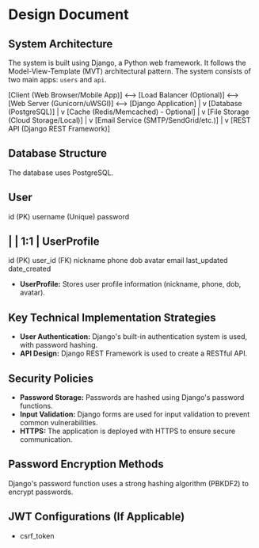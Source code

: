 # Design Document

## System Architecture

The system is built using Django, a Python web framework. It follows the Model-View-Template (MVT) architectural pattern. 
The system consists of two main apps: `users` and `api`.

[Client (Web Browser/Mobile App)] <--> [Load Balancer (Optional)] <--> [Web Server (Gunicorn/uWSGI)] <--> [Django Application]
                                                                                                    |
                                                                                                    v
                                                                                             [Database (PostgreSQL)]
                                                                                                    |
                                                                                                    v
                                                                                             [Cache (Redis/Memcached) - Optional]
                                                                                                    |
                                                                                                    v
                                                                                             [File Storage (Cloud Storage/Local)]
                                                                                                    |
                                                                                                    v
                                                                                             [Email Service (SMTP/SendGrid/etc.)]
                                                                                                    |
                                                                                                    v
                                                                                             [REST API (Django REST Framework)]


## Database Structure

The database uses PostgreSQL.

User
-------
id (PK)
username (Unique)
password

|
| 1:1
|
UserProfile
-----------
id (PK)
user_id (FK)
nickname
phone
dob
avatar
email
last_updated
date_created


* **UserProfile:** Stores user profile information (nickname, phone, dob, avatar).

## Key Technical Implementation Strategies

* **User Authentication:** Django's built-in authentication system is used, with password hashing.
* **API Design:** Django REST Framework is used to create a RESTful API.

## Security Policies

* **Password Storage:** Passwords are hashed using Django's password functions.
* **Input Validation:** Django forms are used for input validation to prevent common vulnerabilities.
* **HTTPS:** The application is deployed with HTTPS to ensure secure communication.

## Password Encryption Methods

Django's password function uses a strong hashing algorithm (PBKDF2) to encrypt passwords.

## JWT Configurations (If Applicable)
- csrf_token
